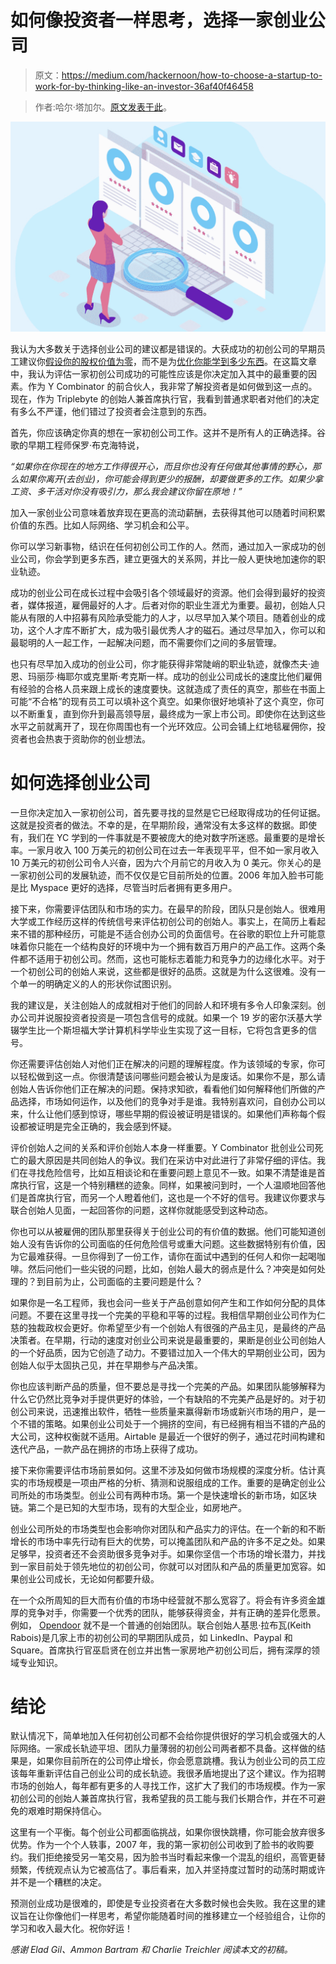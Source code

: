 # 如何像投资者一样思考，选择一家创业公司

> 原文：<https://medium.com/hackernoon/how-to-choose-a-startup-to-work-for-by-thinking-like-an-investor-36af40f46458>

> 作者:哈尔·塔加尔。[原文发表于此](https://triplebyte.com/blog/how-to-choose-a-startup-to-work-for)。

![](img/b0125a31ae1d934174355b2166c10680.png)

我认为大多数关于选择创业公司的建议都是错误的。大获成功的初创公司的早期员工建议你[假设你的股权价值为零](https://twitter.com/rabois/status/679722946919677952)，而不是为[优化你能学到多少东西](https://triplebyte.com/blog/interview-with-gmail-creator-and-y-combinator-partner-paul-buchheit)。在这篇文章中，我认为评估一家初创公司成功的可能性应该是你决定加入其中的最重要的因素。作为 Y Combinator 的前合伙人，我非常了解投资者是如何做到这一点的。现在，作为 Triplebyte 的创始人兼首席执行官，我看到普通求职者对他们的决定有多么不严谨，他们错过了投资者会注意到的东西。

首先，你应该确定你真的想在一家初创公司工作。这并不是所有人的正确选择。谷歌的早期工程师保罗·布克海特说，

*“如果你在你现在的地方工作得很开心，而且你也没有任何做其他事情的野心，那么如果你离开(去创业)，你可能会得到更少的报酬，却要做更多的工作。如果少拿工资、多干活对你没有吸引力，那么我会建议你留在原地！”*

加入一家创业公司意味着放弃现在更高的流动薪酬，去获得其他可以随着时间积累价值的东西。比如人际网络、学习机会和公平。

你可以学习新事物，结识在任何初创公司工作的人。然而，通过加入一家成功的创业公司，你会学到更多东西，建立更强大的关系网，并比一般人更快地加速你的职业轨迹。

成功的创业公司在成长过程中会吸引各个领域最好的资源。他们会得到最好的投资者，媒体报道，雇佣最好的人才。后者对你的职业生涯尤为重要。最初，创始人只能从有限的人中招募有风险承受能力的人才，以尽早加入某个项目。随着创业的成功，这个人才库不断扩大，成为吸引最优秀人才的磁石。通过尽早加入，你可以和最聪明的人一起工作，一起解决问题，而不需要你们之间的多层管理。

也只有尽早加入成功的创业公司，你才能获得非常陡峭的职业轨迹，就像杰夫·迪恩、玛丽莎·梅耶尔或克里斯·考克斯一样。成功的创业公司成长的速度比他们雇佣有经验的合格人员来跟上成长的速度要快。这就造成了责任的真空，那些在书面上可能“不合格”的现有员工可以填补这个真空。如果你很好地填补了这个真空，你可以不断重复，直到你升到最高领导层，最终成为一家上市公司。即使你在达到这些水平之前就离开了，现在你周围也有一个光环效应。公司会铺上红地毯雇佣你，投资者也会热衷于资助你的创业想法。

# 如何选择创业公司

一旦你决定加入一家初创公司，首先要寻找的显然是它已经取得成功的任何证据。这就是投资者的做法。不幸的是，在早期阶段，通常没有太多这样的数据。即使有，我们在 YC 学到的一件事就是不要被庞大的绝对数字所迷惑。最重要的是增长率。一家月收入 100 万美元的初创公司在过去一年表现平平，但不如一家月收入 10 万美元的初创公司令人兴奋，因为六个月前它的月收入为 0 美元。你关心的是一家初创公司的发展轨迹，而不仅仅是它目前所处的位置。2006 年加入脸书可能是比 Myspace 更好的选择，尽管当时后者拥有更多用户。

接下来，你需要评估团队和市场的实力。在最早的阶段，团队只是创始人。很难用大学或工作经历这样的传统信号来评估初创公司的创始人。事实上，在简历上看起来不错的那种经历，可能是不适合创办公司的负面信号。在谷歌的职位上升可能意味着你只能在一个结构良好的环境中为一个拥有数百万用户的产品工作。这两个条件都不适用于初创公司。然而，这也可能标志着能力和竞争力的边缘化水平。对于一个初创公司的创始人来说，这些都是很好的品质。这就是为什么这很难。没有一个单一的明确定义的人的形状你试图识别。

我的建议是，关注创始人的成就相对于他们的同龄人和环境有多令人印象深刻。创办公司并说服投资者投资是一项包含信号的成就。如果一个 19 岁的密尔沃基大学辍学生比一个斯坦福大学计算机科学毕业生实现了这一目标，它将包含更多的信号。

你还需要评估创始人对他们正在解决的问题的理解程度。作为该领域的专家，你可以轻松做到这一点。你很清楚该问哪些问题会被认为是废话。如果你不是，那么请创始人告诉你他们正在解决的问题。保持求知欲，看看他们如何解释他们所做的产品选择，市场如何运作，以及他们的竞争对手是谁。我特别喜欢问，自创办公司以来，什么让他们感到惊讶，哪些早期的假设被证明是错误的。如果他们声称每个假设都被证明是完全正确的，我会感到怀疑。

评价创始人之间的关系和评价创始人本身一样重要。Y Combinator 批创业公司死亡的最大原因是共同创始人的争议。我们在采访中对此进行了非常仔细的评估。我们在寻找危险信号，比如互相谈论和在重要问题上意见不一致。如果不清楚谁是首席执行官，这是一个特别糟糕的迹象。同样，如果被问到时，一个人温顺地回答他们是首席执行官，而另一个人瞪着他们，这也是一个不好的信号。我建议你要求与联合创始人见面，一起回答你的问题，这样你就能感受到这种动态。

你也可以从被雇佣的团队那里获得关于创业公司的有价值的数据。他们可能知道创始人没有告诉你的公司面临的任何危险信号或重大问题。这些数据特别有价值，因为它最难获得。一旦你得到了一份工作，请你在面试中遇到的任何人和你一起喝咖啡。然后问他们一些尖锐的问题，比如，创始人最大的弱点是什么？冲突是如何处理的？到目前为止，公司面临的主要问题是什么？

如果你是一名工程师，我也会问一些关于产品创意如何产生和工作如何分配的具体问题。不要在这里寻找一个完美的平稳和平等的过程。我相信早期创业公司作为仁慈的独裁政权会更好。你希望至少有一个创始人有很强的产品主见，是最终的产品决策者。在早期，行动的速度对创业公司来说是最重要的，果断是创业公司创始人的一个好品质，因为它创造了动力。不要错过加入一个伟大的早期创业公司，因为创始人似乎太固执己见，并在早期参与产品决策。

你也应该判断产品的质量，但不要总是寻找一个完美的产品。如果团队能够解释为什么它仍然比竞争对手提供更好的体验，一个有缺陷的不完美产品是好的。对于初创公司来说，迅速推出软件，牺牲一些质量来赢得新市场或新兴市场的用户，是一个不错的策略。如果创业公司处于一个拥挤的空间，有已经拥有相当不错的产品的大公司，这种权衡就不适用。Airtable 是最近一个很好的例子，通过花时间构建和迭代产品，一款产品在拥挤的市场上获得了成功。

接下来你需要评估市场前景如何。这里不涉及如何做市场规模的深度分析。估计真实的市场规模是一项由严格的分析、猜测和说服组成的工作。重要的是确定创业公司所处的市场类型。创业公司有两种市场。第一个是快速增长的新市场，如区块链。第二个是已知的大型市场，现有的大型企业，如房地产。

创业公司所处的市场类型也会影响你对团队和产品实力的评估。在一个新的和不断增长的市场中率先行动有巨大的优势，可以掩盖团队和产品的许多不足之处。如果足够早，投资者还不会资助很多竞争对手。如果你坚信一个市场的增长潜力，并找到一家目前处于领先地位的初创公司，你就可以对团队和产品的质量更加宽容。如果创业公司成长，无论如何都要升级。

在一个众所周知的巨大而有价值的市场中经营就不那么宽容了。将会有许多资金雄厚的竞争对手，你需要一个优秀的团队，能够获得资金，并有正确的差异化愿景。例如， [Opendoor](http://opendoor.com/) 就不是一个普通的创始团队。联合创始人基思·拉布瓦(Keith Rabois)是几家上市的初创公司的早期团队成员，如 LinkedIn、Paypal 和 Square。首席执行官巫启贤在创立并出售一家房地产初创公司后，拥有深厚的领域专业知识。

# 结论

默认情况下，简单地加入任何初创公司都不会给你提供很好的学习机会或强大的人际网络。一家成长轨迹平坦、团队力量薄弱的初创公司两者都不具备。这样做的结果是，如果你目前所在的公司停止增长，你会愿意跳槽。我认为创业公司的员工应该每年重新评估自己创业公司的成长轨迹。我很矛盾地提出了这个建议。作为招聘市场的创始人，每年都有更多的人寻找工作，这扩大了我们的市场规模。作为一家初创公司的创始人兼首席执行官，我希望我的员工能与我们长期合作，并在不可避免的艰难时期保持信心。

这里有一个平衡。每个创业公司都面临挑战，如果你很快跳槽，你可能会放弃很多优势。作为一个个人轶事，2007 年，我的第一家初创公司收到了脸书的收购要约。我们拒绝接受另一笔交易，因为脸书当时看起来像一个混乱的组织，高管更替频繁，传统观点认为它被高估了。事后看来，加入并坚持度过暂时的动荡时期或许并不是一个糟糕的决定。

预测创业成功是很难的，即使是专业投资者在大多数时候也会失败。我在这里的建议旨在让你像他们一样思考，希望你能随着时间的推移建立一个经验组合，让你的学习和收入最大化。祝你好运！

*感谢 Elad Gil、Ammon Bartram 和 Charlie Treichler 阅读本文的初稿。*